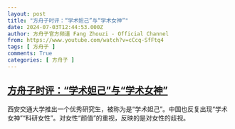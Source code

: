 ```yaml
---
layout: post
title: "方舟子时评：“学术妲己”与“学术女神”"
date: 2024-07-03T12:44:53.000Z
author: 方舟子官方频道 Fang Zhouzi - Official Channel
from: https://www.youtube.com/watch?v=cCcq-SfFtq4
tags: [ 方舟子 ]
comments: True
categories: [ 方舟子 ]
---
```

<!--1720010693000-->
[方舟子时评：“学术妲己”与“学术女神”](https://www.youtube.com/watch?v=cCcq-SfFtq4)
------

<div>
西安交通大学推出一个优秀研究生，被称为是“学术妲己”。中国也反复出现“学术女神”“科研女性”。对女性“颜值”的重视，反映的是对女性的歧视。
</div>
